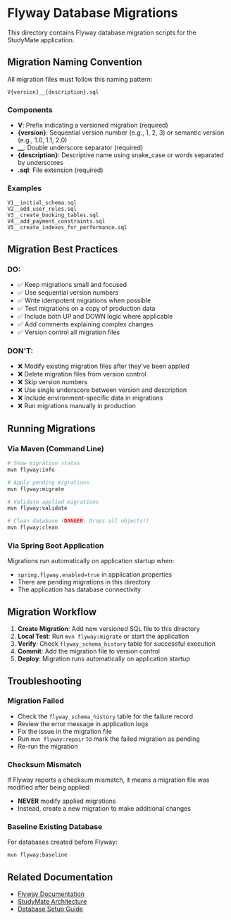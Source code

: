 # Flyway Database Migrations

This directory contains Flyway database migration scripts for the StudyMate application.

## Migration Naming Convention

All migration files must follow this naming pattern:

```
V{version}__{description}.sql
```

### Components

- **V**: Prefix indicating a versioned migration (required)
- **{version}**: Sequential version number (e.g., 1, 2, 3) or semantic version (e.g., 1.0, 1.1, 2.0)
- **__**: Double underscore separator (required)
- **{description}**: Descriptive name using snake_case or words separated by underscores
- **.sql**: File extension (required)

### Examples

```
V1__initial_schema.sql
V2__add_user_roles.sql
V3__create_booking_tables.sql
V4__add_payment_constraints.sql
V5__create_indexes_for_performance.sql
```

## Migration Best Practices

### DO:
- ✅ Keep migrations small and focused
- ✅ Use sequential version numbers
- ✅ Write idempotent migrations when possible
- ✅ Test migrations on a copy of production data
- ✅ Include both UP and DOWN logic where applicable
- ✅ Add comments explaining complex changes
- ✅ Version control all migration files

### DON'T:
- ❌ Modify existing migration files after they've been applied
- ❌ Delete migration files from version control
- ❌ Skip version numbers
- ❌ Use single underscore between version and description
- ❌ Include environment-specific data in migrations
- ❌ Run migrations manually in production

## Running Migrations

### Via Maven (Command Line)
```bash
# Show migration status
mvn flyway:info

# Apply pending migrations
mvn flyway:migrate

# Validate applied migrations
mvn flyway:validate

# Clean database (DANGER: Drops all objects!)
mvn flyway:clean
```

### Via Spring Boot Application
Migrations run automatically on application startup when:
- `spring.flyway.enabled=true` in application.properties
- There are pending migrations in this directory
- The application has database connectivity

## Migration Workflow

1. **Create Migration**: Add new versioned SQL file to this directory
2. **Local Test**: Run `mvn flyway:migrate` or start the application
3. **Verify**: Check `flyway_schema_history` table for successful execution
4. **Commit**: Add the migration file to version control
5. **Deploy**: Migration runs automatically on application startup

## Troubleshooting

### Migration Failed
- Check the `flyway_schema_history` table for the failure record
- Review the error message in application logs
- Fix the issue in the migration file
- Run `mvn flyway:repair` to mark the failed migration as pending
- Re-run the migration

### Checksum Mismatch
If Flyway reports a checksum mismatch, it means a migration file was modified after being applied:
- **NEVER** modify applied migrations
- Instead, create a new migration to make additional changes

### Baseline Existing Database
For databases created before Flyway:
```bash
mvn flyway:baseline
```

## Related Documentation
- [Flyway Documentation](https://flywaydb.org/documentation/)
- [StudyMate Architecture](../../../../docs/architecture/studymate-system-architecture-blueprint.md)
- [Database Setup Guide](../../../../docs/postgresql-setup.md)
